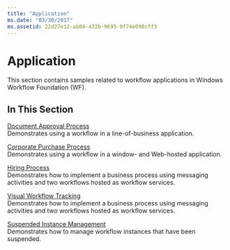 ```yaml
---
title: "Application"
ms.date: "03/30/2017"
ms.assetid: 22d27e12-ab04-432b-9695-9f74e098cff3
---
```

# Application
This section contains samples related to workflow applications in Windows Workflow Foundation (WF).  
  
## In This Section  
 [Document Approval Process](../../../../docs/framework/windows-workflow-foundation/samples/document-approval-process.md)  
 Demonstrates using a workflow in a line-of-business application.  
  
 [Corporate Purchase Process](../../../../docs/framework/windows-workflow-foundation/samples/corporate-purchase-process.md)  
 Demonstrates using a workflow in a window- and Web-hosted application.  
  
 [Hiring Process](../../../../docs/framework/windows-workflow-foundation/samples/hiring-process.md)  
 Demonstrates how to implement a business process using messaging activities and two workflows hosted as workflow services.  
  
 [Visual Workflow Tracking](../../../../docs/framework/windows-workflow-foundation/samples/visual-workflow-tracking.md)  
 Demonstrates how to implement a business process using messaging activities and two workflows hosted as workflow services.  
  
 [Suspended Instance Management](../../../../docs/framework/windows-workflow-foundation/samples/suspended-instance-management.md)  
 Demonstrates how to manage workflow instances that have been suspended.
